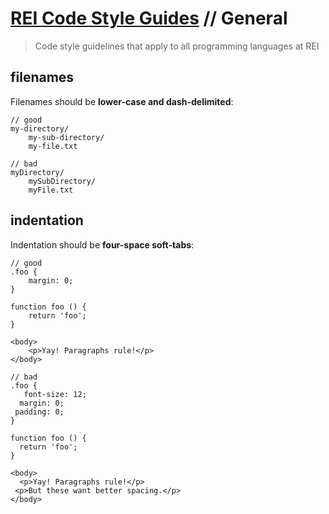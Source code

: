 # [REI Code Style Guides](/) // General

> Code style guidelines that apply to all programming languages at REI

## filenames

Filenames should be **lower-case and dash-delimited**:

```
// good
my-directory/
    my-sub-directory/
    my-file.txt

// bad
myDirectory/
    mySubDirectory/
    myFile.txt
```

## indentation

Indentation should be **four-space soft-tabs**:

```
// good
.foo {
    margin: 0;
}

function foo () {
    return 'foo';
}

<body>
    <p>Yay! Paragraphs rule!</p>
</body>

// bad
.foo {
   font-size: 12;
  margin: 0;
 padding: 0;
}

function foo () {
  return 'foo';
}

<body>
  <p>Yay! Paragraphs rule!</p>
 <p>But these want better spacing.</p>
</body>
```

